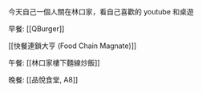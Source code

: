 
今天自己一個人關在林口家，看自己喜歡的 youtube 和桌遊

早餐: [[QBurger]]

[[快餐連鎖大亨 (Food Chain Magnate)]]

午餐: [[林口家樓下麵線炒飯]]

晚餐: [[品悅食堂, A8]]